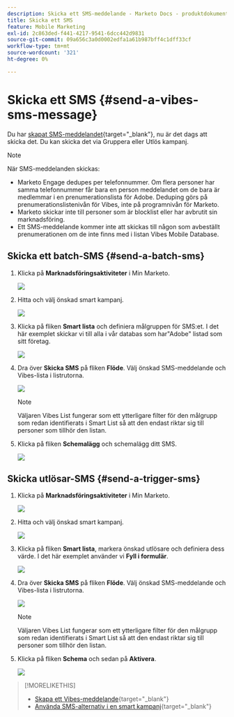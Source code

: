 ```yaml
---
description: Skicka ett SMS-meddelande - Marketo Docs - produktdokumentation
title: Skicka ett SMS
feature: Mobile Marketing
exl-id: 2c863ded-f441-4217-9541-6dcc442d9831
source-git-commit: 09a656c3a0d0002edfa1a61b987bff4c1dff33cf
workflow-type: tm+mt
source-wordcount: '321'
ht-degree: 0%

---
```


# Skicka ett SMS {#send-a-vibes-sms-message}

Du har [skapat SMS-meddelandet](/help/marketo/product-docs/mobile-marketing/vibes-sms-messages/create-an-sms-message.md){target="_blank"}, nu är det dags att skicka det. Du kan skicka det via Gruppera eller Utlös kampanj.

>[!NOTE]
>
>När SMS-meddelanden skickas:
>
>* Marketo Engage dedupes per telefonnummer. Om flera personer har samma telefonnummer får bara en person meddelandet om de bara är medlemmar i en prenumerationslista för Adobe. Deduping görs på prenumerationslistenivån för Vibes, inte på programnivån för Marketo.
>* Marketo skickar inte till personer som är blocklist eller har avbrutit sin marknadsföring.
>* Ett SMS-meddelande kommer inte att skickas till någon som avbeställt prenumerationen om de inte finns med i listan Vibes Mobile Database.

## Skicka ett batch-SMS {#send-a-batch-sms}

1. Klicka på **Marknadsföringsaktiviteter** i Min Marketo.

   ![](assets/send-an-sms-message-1.png)

1. Hitta och välj önskad smart kampanj.

   ![](assets/send-an-sms-message-2.png)

1. Klicka på fliken **Smart lista** och definiera målgruppen för SMS:et. I det här exemplet skickar vi till alla i vår databas som har&quot;Adobe&quot; listad som sitt företag.

   ![](assets/send-an-sms-message-3.png)

1. Dra över **Skicka SMS** på fliken **Flöde**. Välj önskad SMS-meddelande och Vibes-lista i listrutorna.

   ![](assets/send-an-sms-message-4.png)

   >[!NOTE]
   >
   >Väljaren Vibes List fungerar som ett ytterligare filter för den målgrupp som redan identifierats i Smart List så att den endast riktar sig till personer som tillhör den listan.

1. Klicka på fliken **Schemalägg** och schemalägg ditt SMS.

   ![](assets/send-an-sms-message-5.png)

## Skicka utlösar-SMS {#send-a-trigger-sms}

1. Klicka på **Marknadsföringsaktiviteter** i Min Marketo.

   ![](assets/send-an-sms-message-6.png)

1. Hitta och välj önskad smart kampanj.

   ![](assets/send-an-sms-message-7.png)

1. Klicka på fliken **Smart lista**, markera önskad utlösare och definiera dess värde. I det här exemplet använder vi **Fyll i formulär**.

   ![](assets/send-an-sms-message-8.png)

1. Dra över **Skicka SMS** på fliken **Flöde**. Välj önskad SMS-meddelande och Vibes-lista i listrutorna.

   ![](assets/send-an-sms-message-9.png)

   >[!NOTE]
   >
   >Väljaren Vibes List fungerar som ett ytterligare filter för den målgrupp som redan identifierats i Smart List så att den endast riktar sig till personer som tillhör den listan.

1. Klicka på fliken **Schema** och sedan på **Aktivera**.

   ![](assets/send-an-sms-message-10.png)

>[!MORELIKETHIS]
>
>* [Skapa ett Vibes-meddelande](/help/marketo/product-docs/mobile-marketing/vibes-sms-messages/create-an-sms-message.md){target="_blank"}
>* [Använda SMS-alternativ i en smart kampanj](/help/marketo/product-docs/mobile-marketing/vibes-sms-messages/using-sms-options-in-a-smart-campaign.md){target="_blank"}
